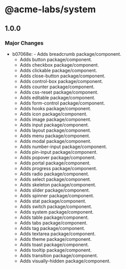# @acme-labs/system

## 1.0.0
### Major Changes

- b07068e: - Adds breadcrumb package/component.
  - Adds button package/component.
  - Adds checkbox package/component.
  - Adds clickable package/component.
  - Adds close-button package/component.
  - Adds control-box package/component.
  - Adds counter package/component.
  - Adds css-reset package/component.
  - Adds editable package/component.
  - Adds form-control package/component.
  - Adds hooks package/component.
  - Adds icon package/component.
  - Adds image package/component.
  - Adds input package/component.
  - Adds layout package/component.
  - Adds menu package/component.
  - Adds modal package/component.
  - Adds number-input package/component.
  - Adds pin-input package/component.
  - Adds popover package/component.
  - Adds portal package/component.
  - Adds progress package/component.
  - Adds radio package/component.
  - Adds select package/component.
  - Adds skeleton package/component.
  - Adds slider package/component.
  - Adds spinner package/component.
  - Adds stat package/component.
  - Adds switch package/component.
  - Adds system package/component.
  - Adds table package/component.
  - Adds tabs package/component.
  - Adds tag package/component.
  - Adds textarea package/component.
  - Adds theme package/component.
  - Adds toast package/component.
  - Adds tooltip package/component.
  - Adds transition package/component.
  - Adds visually-hidden package/component.
